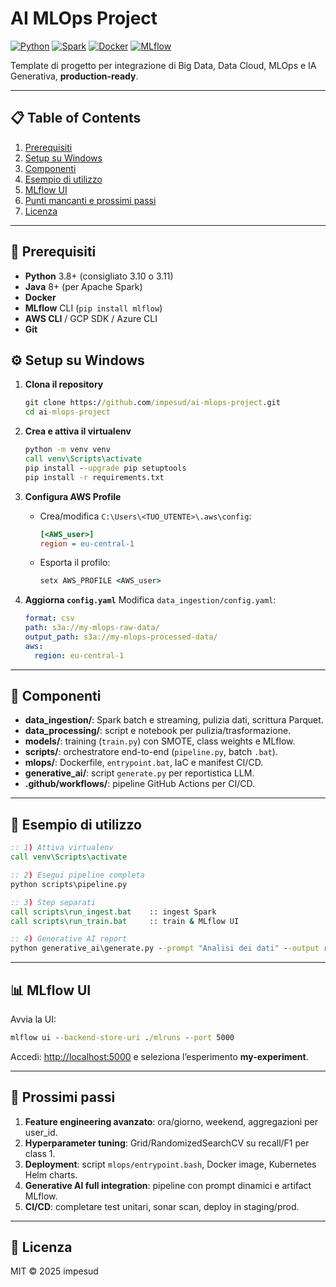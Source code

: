 # AI MLOps Project

[![Python](https://img.shields.io/badge/python-3.8%2B-blue)](https://www.python.org/)
[![Spark](https://img.shields.io/badge/Spark-3.5.5-orange)](https://spark.apache.org/)
[![Docker](https://img.shields.io/badge/docker-20.10-blue)](https://www.docker.com/)
[![MLflow](https://img.shields.io/badge/MLflow-2.6.2-green)](https://mlflow.org/)

Template di progetto per integrazione di Big Data, Data Cloud, MLOps e IA Generativa, **production-ready**.

---

## 📋 Table of Contents

1. [Prerequisiti](#-prerequisiti)
2. [Setup su Windows](#-setup-su-windows)
3. [Componenti](#-componenti)
4. [Esempio di utilizzo](#-esempio-di-utilizzo)
5. [MLflow UI](#mlflow-ui)
6. [Punti mancanti e prossimi passi](#punti-mancanti-e-prossimi-passi)
7. [Licenza](#licenza)

---

## 🔧 Prerequisiti

* **Python** 3.8+ (consigliato 3.10 o 3.11)
* **Java** 8+ (per Apache Spark)
* **Docker**
* **MLflow** CLI (`pip install mlflow`)
* **AWS CLI** / GCP SDK / Azure CLI
* **Git**

## ⚙️ Setup su Windows

1. **Clona il repository**

   ```bat
   git clone https://github.com/impesud/ai-mlops-project.git
   cd ai-mlops-project
   ```
2. **Crea e attiva il virtualenv**

   ```bat
   python -m venv venv
   call venv\Scripts\activate
   pip install --upgrade pip setuptools
   pip install -r requirements.txt
   ```
3. **Configura AWS Profile**

   * Crea/modifica `C:\Users\<TUO_UTENTE>\.aws\config`:

     ```ini
     [<AWS_user>]
     region = eu-central-1
     ```
   * Esporta il profilo:

     ```bat
     setx AWS_PROFILE <AWS_user>
     ```
4. **Aggiorna `config.yaml`**
   Modifica `data_ingestion/config.yaml`:

   ```yaml
   format: csv
   path: s3a://my-mlops-raw-data/
   output_path: s3a://my-mlops-processed-data/
   aws:
     region: eu-central-1
   ```

---

## 🧩 Componenti

* **data_ingestion/**: Spark batch e streaming, pulizia dati, scrittura Parquet.
* **data_processing/**: script e notebook per pulizia/trasformazione.
* **models/**: training (`train.py`) con SMOTE, class weights e MLflow.
* **scripts/**: orchestratore end-to-end (`pipeline.py`, batch `.bat`).
* **mlops/**: Dockerfile, `entrypoint.bat`, IaC e manifest CI/CD.
* **generative_ai/**: script `generate.py` per reportistica LLM.
* **.github/workflows/**: pipeline GitHub Actions per CI/CD.

---

## 🎯 Esempio di utilizzo

```bat
:: 1) Attiva virtualenv
call venv\Scripts\activate

:: 2) Esegui pipeline completa
python scripts\pipeline.py

:: 3) Step separati
call scripts\run_ingest.bat    :: ingest Spark
call scripts\run_train.bat     :: train & MLflow UI

:: 4) Generative AI report
python generative_ai\generate.py --prompt "Analisi dei dati" --output report.txt
```

---

## 📊 MLflow UI

Avvia la UI:

```bat
mlflow ui --backend-store-uri ./mlruns --port 5000
```

Accedi: [http://localhost:5000](http://localhost:5000) e seleziona l’esperimento **my-experiment**.

---

## 🚀 Prossimi passi

1. **Feature engineering avanzato**: ora/giorno, weekend, aggregazioni per user_id.
2. **Hyperparameter tuning**: Grid/RandomizedSearchCV su recall/F1 per class 1.
3. **Deployment**: script `mlops/entrypoint.bash`, Docker image, Kubernetes Helm charts.
4. **Generative AI full integration**: pipeline con prompt dinamici e artifact MLflow.
5. **CI/CD**: completare test unitari, sonar scan, deploy in staging/prod.

---

## 📜 Licenza

MIT © 2025 impesud




